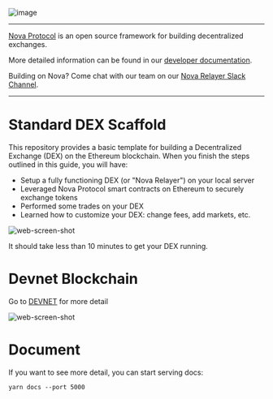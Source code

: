 ![image](docs/assets/logo.png)

---

[Nova Protocol](https://novaprotocol.io) is an open source framework for building decentralized exchanges.

More detailed information can be found in our [developer documentation](https://developer.novaprotocol.io/docs/overview/getting-started.html).

Building on Nova? Come chat with our team on our [Nova Relayer Slack Channel](https://join.slack.com/t/novarelayer/shared_invite/enQtNTc1Mjc3MDUyNTkzLWNmZjI0YmFhNTg4OTU4NTI5ZWE1MzY1ZTc1MDMyYmE1YzkwYWUwYzQ2MTNhMTRjNmVjMmEyOTRkMjFlNzAyMTQ).

---

# Standard DEX Scaffold

This repository provides a basic template for building a Decentralized Exchange (DEX) on the Ethereum blockchain. When you finish the steps outlined in this guide, you will have:

- Setup a fully functioning DEX (or "Nova Relayer") on your local server
- Leveraged Nova Protocol smart contracts on Ethereum to securely exchange tokens
- Performed some trades on your DEX
- Learned how to customize your DEX: change fees, add markets, etc.

![web-screen-shot](docs/assets/novalex_dex_scaffold_screenshot.jpg)

It should take less than 10 minutes to get your DEX running.

# Devnet Blockchain

Go to [DEVNET](devnet/README.md) for more detail

![web-screen-shot](docs/assets/devnet.png)

# Document

If you want to see more detail, you can start serving docs:

`yarn docs --port 5000`
